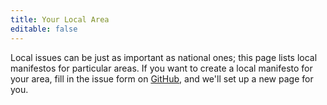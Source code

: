 ```yaml
---
title: Your Local Area
editable: false
---
```


Local issues can be just as important as national ones; this page lists local manifestos for particular areas. If you want to create a local manifesto for your area, fill in the issue form on [GitHub](https://github.com/openpolitics/manifesto/issues/new), and we'll set up a new page for you.

